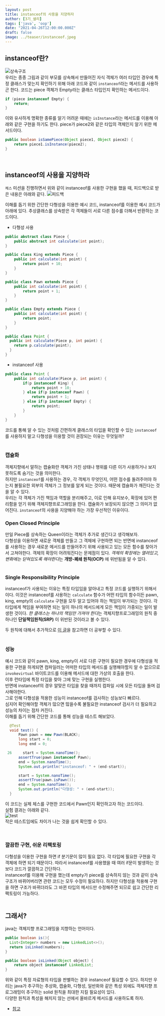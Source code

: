 ```yaml
---
layout: post  
title: instanceof의 사용을 지양하자
author: [3기_샐리]
tags: ['java', 'oop']
date: "2021-04-26T12:00:00.000Z"
draft: false
image: ../teaser/instanceof.jpeg
---  
```

## instanceof란?
![상속구조](../images/2021-04-26-instanceof-1.png)  
우리는 종종 그림과 같이 부모를 상속해서 만들어진 자식 객체가 여러 타입인 경우에 특정 클래스가 맞는지 확인하기 위해 아래 코드와 같이 `instanceof`라는 메서드를 사용하곤 한다.
코드는 piece 객체가 Empty라는 클래스 타입인지 확인하는 메서드이다.

```java
if (piece instanceof Empty) {
    return;
}
```  

이와 유사하게 명확한 종류를 알기 어려운 때에는 `isInstance`라는 메서드를 이용해 아래와 같은 구현을 하기도 한다.
piece가 piece2와 같은 타입의 객체인지 알기 위한 메서드이다.

```java
public boolean isSamePiece(Object piece1, Object piece2) {
    return piece1.isInstance(piece2);
}
```  

<br>

## instanceof의 사용을 지양하라
`체스` 미션을 진행하면서 위와 같이 instanceof를 사용한 구현을 했을 때, 피드백으로 받은 내용은 아래와 같다.
![피드백](../images/2021-04-26-instanceof-2.png)  

이해를 돕기 위한 간단한 다형성을 이용한 예시 코드, instanceof를 이용한 예시 코드가 아래에 있다.
추상클래스를 상속받은 각 객체들이 서로 다른 점수를 더해서 반환하는 코드이다.

- 다형성 사용

```java
public abstract class Piece {
    public abstract int calculate(int point);
}

public class King extends Piece {
    public int calculate(int point) {
        return point + 10;
    }
}

public class Pawn extends Piece {
    public int calculate(int point) {
        return point + 1;
    }
}

public class Empty extends Piece {
    public int calculate(int point) {
        return point;
    }
}

public class Point {
  public int calculate(Piece p, int point) {
    return p.calculate(point);
  }
}
```  

- instanceof 사용

```java
public class Point {
    public int calculate(Piece p, int point) {
        if(p instanceof King) {
            return point + 10;
        } else if(p instanceof Pawn) {
            return point + 1;
        } else if(p instanceof Empty) {
            return point;
        }
    }
}
```  

코드를 통해 알 수 있는 것처럼 간편하게 클래스의 타입을 확인할 수 있는 `instanceof`를 사용하지 말고 다형성을 이용할 것이 권장되는 이유는 무엇일까?  
<br>

### 캡슐화 
객체지향에서 말하는 캡슐화란 객체가 가진 상태나 행위를 다른 이가 사용하거나 보지 못하도록 숨기는 것을 의미한다.  
하지만 `instanceof`를 사용하는 경우, 각 객체가 무엇인지, 어떤 점수를 돌려주어야 하는지 불필요한 외부의 객체가 그 정보를 알게 되는 것이다.
때문에 캡슐화가 깨진다는 것을 알 수 있다.  
우리는 각 객체가 가진 책임과 역할을 분리해주고, 이로 인해 유지보수, 확장에 있어 편리함을 얻기 위해 객체지향프로그래밍을 한다. 
캡슐화가 보장되지 않으면 그 의미가 없어진다. 
`instanceof`의 사용을 지양해야 하는 가장 우선적인 이유이다.

### Open Closed Principle 
만일 Piece를 상속하는 Queen이라는 객체가 추가로 생긴다고 생각해보자.  
다형성을 이용하면 새로운 객체를 만들고 그 객체에 구현하면 되는 반면에 instanceof를 사용하는 경우 새로운 메서드를 만들어주기 위해 사용되고 있는 모든 함수를 찾아가서 고쳐야한다.
객체의 확장이 어려워진다는 문제점이 있다.
*객체의 확장에는 열려있고, 변화에는 닫혀있도록 해야한다*는 **개방-폐쇄 원칙(OCP)** 에 위반됨을 알 수 있다.  
<br>

### Single Responsibility Principle  
instanceof가 사용되는 이유는 특정 타입임을 알아내고 특정 코드를 실행하기 위해서이다.
이것은 instanceof를 사용하는 `calculate` 함수가 어떤 타입의 함수이든 pawn, king, empty의 `calculate` 구현을 모두 알고 있어야 하는 책임이 부가되는 것이다.
각 타입에게 책임을 부여하면 되는 일이 하나의 메서드에게 모든 책임이 가중되는 일이 발생한 것이다.
*한 클래스는 하나의 책임만 가져야 한다*는 객체지향프로그래밍의 원칙 중 하나인 **단일책임원칙(SRP)** 이 위반된 것이라고 볼 수 있다.  

두 원칙에 대해서 추가적으로 [이 글](https://woowacourse.github.io/tecoble/post/2020-07-31-solid-1/)을 참고하면 더 공부할 수 있다.  
<br>

### 성능
예시 코드와 같이 pawn, king, empty이 서로 다른 구현이 필요한 경우에 다형성을 적용한 구현을 하게되면 컴파일러는 어떠한 타입의 메서드를 실행해야할지 알 수 없으므로 `invokevirtual` 바이트코드를 이용해 메서드에 대한 가상의 호출을 한다.  
이후 런타임에 특정 타입을 찾아 그에 맞는 구현을 실행한다.  
반면에 instanceof의 경우 알맞은 타입을 찾을 때까지 컴파일 시에 모든 타입을 돌며 검사해야한다.  
그로 인해 다형성을 적용한 성능이 instanceof를 검사하는 성능보다 빠르다.  
심지어 확인해야할 객체가 많으면 많을수록 불필요한 instanceof 검사가 더 필요하고 성능의 차이는 점차 커진다.  
이해를 돕기 위해 간단한 코드를 통해 성능을 테스트 해보았다.  
```java
  @Test
  void test() {
      Pawn pawn = new Pawn(BLACK);
      long start = 0;
      long end = 0;

 26     start = System.nanoTime();
      assertTrue(pawn instanceof Pawn);
      end = System.nanoTime();
      System.out.println("instanceof: " + (end-start));

      start = System.nanoTime();
      assertTrue(pawn.isPawn());
      end = System.nanoTime();
      System.out.println("다형성: " + (end-start));
  }
```
이 코드는 실제 체스를 구현한 코드에서 Pawn인지 확인하고자 하는 코드이다.  
실험 결과는 아래와 같다.  
![test](../images/2021-04-26-instanceof-3.png)  
작은 테스트임에도 차이가 나는 것을 쉽게 확인할 수 있다.  

<br>

### 깔끔한 구현, 쉬운 리팩토링
다형성을 이용한 구현을 하면 if 분기문이 많이 필요 없다.
각 타입에 필요한 구현을 각 객체에 하면 되기 때문이다.
따라서 instanceof를 사용했을 때 여러 if문이 발생하는 것보다 코드가 깔끔하고 간단하다.  
instanceof를 이용해 구현을 했는데 empty가 piece를 상속하지 않는 것과 같이 상속 구조가 바뀌어버리면 관련 코드는 모두 수정이 필요하다.
하지만 다형성을 적용해 구현을 하면 구조가 바뀌더라도 그 바뀐 타입의 메서드만 수정해주면 되므로 쉽고 간단한 리팩토링이 가능하다.  
<br>

## 그래서?
java는 객체지향 프로그래밍을 지향하는 언어이다.
```java
public boolean is(){
  List<Integer> numbers = new LinkedList<>();
  return isLinked(numbers);
}

public boolean isLinked(Object object) {
    return object instanceof LinkedList;
}
```  
위와 같이 특정 자료형의 타입을 판별하는 경우 instanceof 필요할 수 있다.
하지만 우리는 java가 추구하는 추상화, 캡슐화, 다형성, 일반화와 같은 특성 외에도 객체지향 프로그래밍이 추구하는 solid 원칙을 최대한 지킬 필요성이 있다.  
다양한 원칙과 특성을 해치지 않는 선에서 올바르게 메서드를 사용하도록 하자.

- [참고](https://link-intersystems.com/blog/2015/04/25/instanceof-vs-polimorphism/)  
